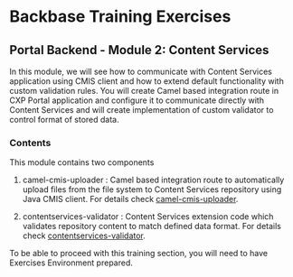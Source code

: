 # Backbase Training Exercises

## Portal Backend - Module 2: Content Services

In this module, we will see how to communicate with Content Services application using CMIS client and how to extend default functionality with custom validation rules. 
You will create Camel based integration route in CXP Portal application and configure it to communicate directly with Content Services and will create implementation of custom validator to control format of stored data.

### Contents

This module contains two components 

1. camel-cmis-uploader : Camel based integration route to automatically upload files from the file system to Content Services repository using Java CMIS client. For details check 
[camel-cmis-uploader](https://github.com/Backbase/training-be-module-02/blob/code-migration/camel-cmis-uploader/README.md).

2. contentservices-validator : Content Services extension code which validates repository content to match defined data format.
For details check
[contentservices-validator](https://github.com/Backbase/training-be-module-02/tree/code-migration/contentservices-validator/README.md).

To be able to proceed with this training section, you will need to have Exercises Environment prepared.
